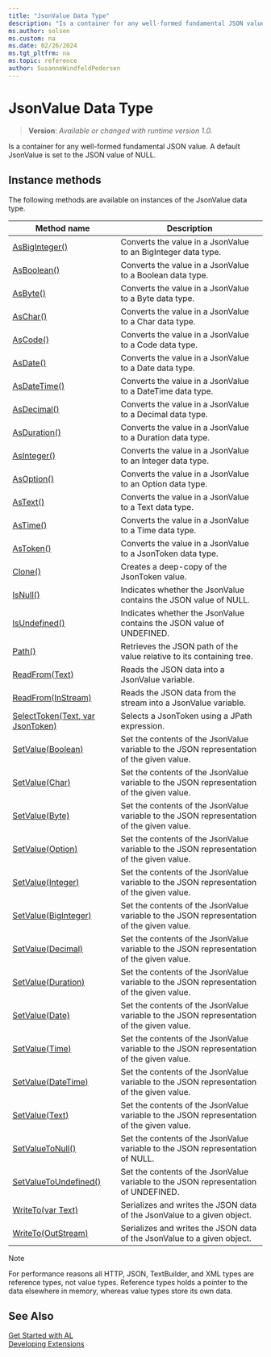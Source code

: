 ```yaml
---
title: "JsonValue Data Type"
description: "Is a container for any well-formed fundamental JSON value."
ms.author: solsen
ms.custom: na
ms.date: 02/26/2024
ms.tgt_pltfrm: na
ms.topic: reference
author: SusanneWindfeldPedersen
---
```

[//]: # (START>DO_NOT_EDIT)
[//]: # (IMPORTANT:Do not edit any of the content between here and the END>DO_NOT_EDIT.)
[//]: # (Any modifications should be made in the .xml files in the ModernDev repo.)
# JsonValue Data Type
> **Version**: _Available or changed with runtime version 1.0._

Is a container for any well-formed fundamental JSON value. A default JsonValue is set to the JSON value of NULL.



## Instance methods
The following methods are available on instances of the JsonValue data type.

|Method name|Description|
|-----------|-----------|
|[AsBigInteger()](jsonvalue-asbiginteger-method.md)|Converts the value in a JsonValue to an BigInteger data type.|
|[AsBoolean()](jsonvalue-asboolean-method.md)|Converts the value in a JsonValue to a Boolean data type.|
|[AsByte()](jsonvalue-asbyte-method.md)|Converts the value in a JsonValue to a Byte data type.|
|[AsChar()](jsonvalue-aschar-method.md)|Converts the value in a JsonValue to a Char data type.|
|[AsCode()](jsonvalue-ascode-method.md)|Converts the value in a JsonValue to a Code data type.|
|[AsDate()](jsonvalue-asdate-method.md)|Converts the value in a JsonValue to a Date data type.|
|[AsDateTime()](jsonvalue-asdatetime-method.md)|Converts the value in a JsonValue to a DateTime data type.|
|[AsDecimal()](jsonvalue-asdecimal-method.md)|Converts the value in a JsonValue to a Decimal data type.|
|[AsDuration()](jsonvalue-asduration-method.md)|Converts the value in a JsonValue to a Duration data type.|
|[AsInteger()](jsonvalue-asinteger-method.md)|Converts the value in a JsonValue to an Integer data type.|
|[AsOption()](jsonvalue-asoption-method.md)|Converts the value in a JsonValue to an Option data type.|
|[AsText()](jsonvalue-astext-method.md)|Converts the value in a JsonValue to a Text data type.|
|[AsTime()](jsonvalue-astime-method.md)|Converts the value in a JsonValue to a Time data type.|
|[AsToken()](jsonvalue-astoken-method.md)|Converts the value in a JsonValue to a JsonToken data type.|
|[Clone()](jsonvalue-clone-method.md)|Creates a deep-copy of the JsonToken value.|
|[IsNull()](jsonvalue-isnull-method.md)|Indicates whether the JsonValue contains the JSON value of NULL.|
|[IsUndefined()](jsonvalue-isundefined-method.md)|Indicates whether the JsonValue contains the JSON value of UNDEFINED.|
|[Path()](jsonvalue-path-method.md)|Retrieves the JSON path of the value relative to its containing tree.|
|[ReadFrom(Text)](jsonvalue-readfrom-string-method.md)|Reads the JSON data into a JsonValue variable.|
|[ReadFrom(InStream)](jsonvalue-readfrom-instream-method.md)|Reads the JSON data from the stream into a JsonValue variable.|
|[SelectToken(Text, var JsonToken)](jsonvalue-selecttoken-method.md)|Selects a JsonToken using a JPath expression.|
|[SetValue(Boolean)](jsonvalue-setvalue-boolean-method.md)|Set the contents of the JsonValue variable to the JSON representation of the given value.|
|[SetValue(Char)](jsonvalue-setvalue-char-method.md)|Set the contents of the JsonValue variable to the JSON representation of the given value.|
|[SetValue(Byte)](jsonvalue-setvalue-byte-method.md)|Set the contents of the JsonValue variable to the JSON representation of the given value.|
|[SetValue(Option)](jsonvalue-setvalue-option-method.md)|Set the contents of the JsonValue variable to the JSON representation of the given value.|
|[SetValue(Integer)](jsonvalue-setvalue-integer-method.md)|Set the contents of the JsonValue variable to the JSON representation of the given value.|
|[SetValue(BigInteger)](jsonvalue-setvalue-biginteger-method.md)|Set the contents of the JsonValue variable to the JSON representation of the given value.|
|[SetValue(Decimal)](jsonvalue-setvalue-decimal-method.md)|Set the contents of the JsonValue variable to the JSON representation of the given value.|
|[SetValue(Duration)](jsonvalue-setvalue-duration-method.md)|Set the contents of the JsonValue variable to the JSON representation of the given value.|
|[SetValue(Date)](jsonvalue-setvalue-date-method.md)|Set the contents of the JsonValue variable to the JSON representation of the given value.|
|[SetValue(Time)](jsonvalue-setvalue-time-method.md)|Set the contents of the JsonValue variable to the JSON representation of the given value.|
|[SetValue(DateTime)](jsonvalue-setvalue-datetime-method.md)|Set the contents of the JsonValue variable to the JSON representation of the given value.|
|[SetValue(Text)](jsonvalue-setvalue-string-method.md)|Set the contents of the JsonValue variable to the JSON representation of the given value.|
|[SetValueToNull()](jsonvalue-setvaluetonull-method.md)|Set the contents of the JsonValue variable to the JSON representation of NULL.|
|[SetValueToUndefined()](jsonvalue-setvaluetoundefined-method.md)|Set the contents of the JsonValue variable to the JSON representation of UNDEFINED.|
|[WriteTo(var Text)](jsonvalue-writeto-text-method.md)|Serializes and writes the JSON data of the JsonValue to a given object.|
|[WriteTo(OutStream)](jsonvalue-writeto-outstream-method.md)|Serializes and writes the JSON data of the JsonValue to a given object.|

[//]: # (IMPORTANT: END>DO_NOT_EDIT)

> [!NOTE]  
> For performance reasons all HTTP, JSON, TextBuilder, and XML types are reference types, not value types. Reference types holds a pointer to the data elsewhere in memory, whereas value types store its own data.

## See Also
[Get Started with AL](../../devenv-get-started.md)  
[Developing Extensions](../../devenv-dev-overview.md)  